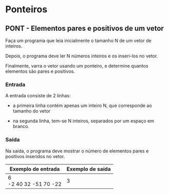 # Ponteiros
## PONT - Elementos pares e positivos de um vetor
Faça um programa que leia inicialmente o tamanho N de um vetor de inteiros.

Depois, o programa deve ler N números inteiros e os inseri-los no vetor.

Finalmente, varra o vetor usando um ponteiro, e determine quantos elementos são pares e positivos.

### Entrada
A entrada consiste de 2 linhas:
- a primeira linha contém apenas um inteiro N, que corresponde ao tamanho do vetor

- na segunda linha, tem-se N inteiros, separados por um espaço em branco.

### Saída
Na saída, o programa deve mostrar o número de elementos pares e positivos inseridos no vetor.

| Exemplo de entrada        | Exemplo de saída |
|---------------------------|------------------|
| 6<br>-2 40 32 -51 70 -22	 | 3                |